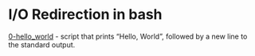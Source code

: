 # I/O Redirection in bash

[0-hello_world](0-hello_world)
	- script that prints “Hello, World”, followed by a new line to the standard output.
